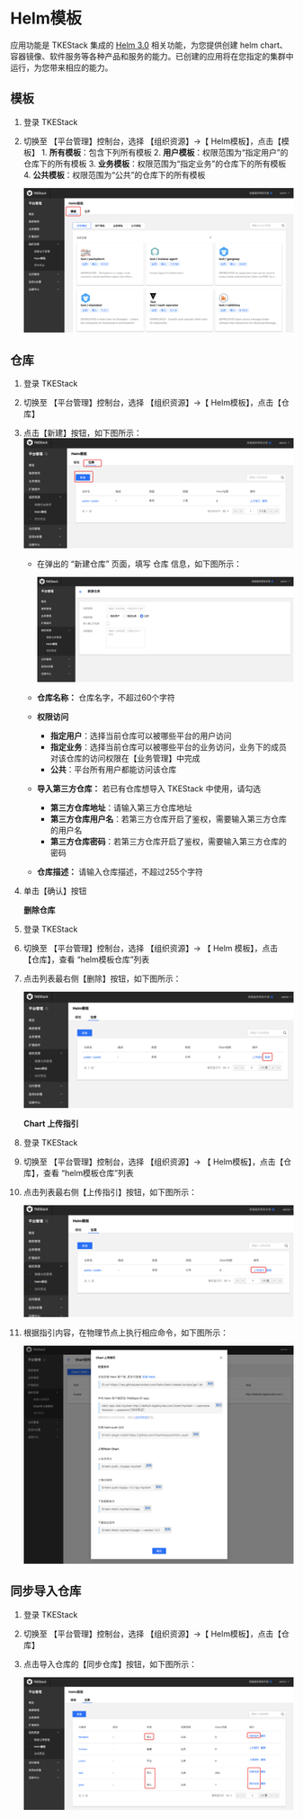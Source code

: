 # Helm模板

应用功能是 TKEStack 集成的 [Helm 3.0](https://helm.sh/) 相关功能，为您提供创建 helm chart、容器镜像、软件服务等各种产品和服务的能力。已创建的应用将在您指定的集群中运行，为您带来相应的能力。

## 模板

1. 登录 TKEStack
2. 切换至 【平台管理】控制台，选择 【组织资源】-&gt;【 Helm模板】，点击【模板】 1. **所有模板**：包含下列所有模板 2. **用户模板**：权限范围为“指定用户”的仓库下的所有模板 3. **业务模板**：权限范围为“指定业务”的仓库下的所有模板 4. **公共模板**：权限范围为“公共”的仓库下的所有模板

   ![image-20201203144524973](../../../images/image-20201203144524973.png)

## 仓库

1. 登录 TKEStack
2. 切换至 【平台管理】控制台，选择 【组织资源】-&gt;【 Helm模板】，点击【仓库】
3. 点击【新建】按钮，如下图所示： ![&#x65B0;&#x5EFA;Chart&#x5305;&#x547D;&#x540D;&#x7A7A;&#x95F4;](../../../images/Chart包命名空间.png)
   * 在弹出的 “新建仓库” 页面，填写 仓库 信息，如下图所示：

     ![image-20201203144754466](../../../images/image-20201203144754466.png)

   * **仓库名称：** 仓库名字，不超过60个字符
   * **权限访问**
     * **指定用户**：选择当前仓库可以被哪些平台的用户访问
     * **指定业务**：选择当前仓库可以被哪些平台的业务访问，业务下的成员对该仓库的访问权限在【业务管理】中完成
     * **公共**：平台所有用户都能访问该仓库
   * **导入第三方仓库：** 若已有仓库想导入 TKEStack 中使用，请勾选
     * **第三方仓库地址**：请输入第三方仓库地址
     * **第三方仓库用户名**：若第三方仓库开启了鉴权，需要输入第三方仓库的用户名
     * **第三方仓库密码**：若第三方仓库开启了鉴权，需要输入第三方仓库的密码
   * **仓库描述：** 请输入仓库描述，不超过255个字符
4. 单击【确认】按钮

   **删除仓库**

5. 登录 TKEStack
6. 切换至 【平台管理】控制台，选择 【组织资源】-&gt; 【 Helm 模板】，点击【仓库】，查看 “helm模板仓库”列表
7. 点击列表最右侧【删除】按钮，如下图所示：

   ![Chart&#x5305;&#x547D;&#x540D;&#x7A7A;&#x95F4;&#x5220;&#x9664;&#x6309;&#x94AE;](../../../images/Chart包命名空间删除按钮%20%281%29.png)

   **Chart 上传指引**

8. 登录 TKEStack
9. 切换至 【平台管理】控制台，选择 【组织资源】-&gt; 【 Helm模板】，点击【仓库】，查看 “helm模板仓库”列表
10. 点击列表最右侧【上传指引】按钮，如下图所示：

    ![Chart&#x5305;&#x547D;&#x540D;&#x7A7A;&#x95F4;&#x540D;&#x79F0;](../../../images/Chart包命名空间名称%20%281%29.png)

11. 根据指引内容，在物理节点上执行相应命令，如下图所示：

    ![Chart&#x4E0A;&#x4F20;&#x6307;&#x5F15;&#x5185;&#x5BB9;](../../../images/Chart上传指引内容.png)

## 同步导入仓库

1. 登录 TKEStack
2. 切换至 【平台管理】控制台，选择 【组织资源】-&gt;【 Helm模板】，点击【仓库】
3. 点击导入仓库的【同步仓库】按钮，如下图所示：

   ![image-20201203151341971](../../../images/image-20201203151341971.png)

